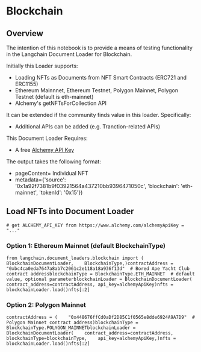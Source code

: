Blockchain
==========

Overview[​](#overview "Direct link to Overview")
------------------------------------------------

The intention of this notebook is to provide a means of testing functionality in the Langchain Document Loader for Blockchain.

Initially this Loader supports:

*   Loading NFTs as Documents from NFT Smart Contracts (ERC721 and ERC1155)
*   Ethereum Mainnnet, Ethereum Testnet, Polygon Mainnet, Polygon Testnet (default is eth-mainnet)
*   Alchemy's getNFTsForCollection API

It can be extended if the community finds value in this loader. Specifically:

*   Additional APIs can be added (e.g. Tranction-related APIs)

This Document Loader Requires:

*   A free [Alchemy API Key](https://www.alchemy.com/)

The output takes the following format:

*   pageContent= Individual NFT
*   metadata={'source': '0x1a92f7381b9f03921564a437210bb9396471050c', 'blockchain': 'eth-mainnet', 'tokenId': '0x15'})

Load NFTs into Document Loader[​](#load-nfts-into-document-loader "Direct link to Load NFTs into Document Loader")
------------------------------------------------------------------------------------------------------------------

    # get ALCHEMY_API_KEY from https://www.alchemy.com/alchemyApiKey = "..."

### Option 1: Ethereum Mainnet (default BlockchainType)[​](#option-1-ethereum-mainnet-default-blockchaintype "Direct link to Option 1: Ethereum Mainnet (default BlockchainType)")

    from langchain.document_loaders.blockchain import (    BlockchainDocumentLoader,    BlockchainType,)contractAddress = "0xbc4ca0eda7647a8ab7c2061c2e118a18a936f13d"  # Bored Ape Yacht Club contract addressblockchainType = BlockchainType.ETH_MAINNET  # default value, optional parameterblockchainLoader = BlockchainDocumentLoader(    contract_address=contractAddress, api_key=alchemyApiKey)nfts = blockchainLoader.load()nfts[:2]

### Option 2: Polygon Mainnet[​](#option-2-polygon-mainnet "Direct link to Option 2: Polygon Mainnet")

    contractAddress = (    "0x448676ffCd0aDf2D85C1f0565e8dde6924A9A7D9"  # Polygon Mainnet contract address)blockchainType = BlockchainType.POLYGON_MAINNETblockchainLoader = BlockchainDocumentLoader(    contract_address=contractAddress,    blockchainType=blockchainType,    api_key=alchemyApiKey,)nfts = blockchainLoader.load()nfts[:2]